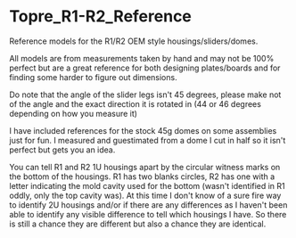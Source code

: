 # Topre_R1-R2_Reference
Reference models for the R1/R2 OEM style housings/sliders/domes.

All models are from measurements taken by hand and may not be 100% perfect but are a great reference for both designing plates/boards and for finding some harder to figure out dimensions.

Do note that the angle of the slider legs isn't 45 degrees, please make not of the angle and the exact direction it is rotated in (44 or 46 degrees depending on how you measure it)

I have included references for the stock 45g domes on some assemblies just for fun. I measured and guestimated from a dome I cut in half so it isn't perfect but gets you an idea.

You can tell R1 and R2 1U housings apart by the circular witness marks on the bottom of the housings. R1 has two blanks circles, R2 has one with a letter indicating the mold cavity used for the bottom (wasn't identified in R1 oddly, only the top cavity was). At this time I don't know of a sure fire way to identify 2U housings and/or if there are any differences as I haven't been able to identify any visible difference to tell which housings I have. So there is still a chance they are different but also a chance they are identical.

